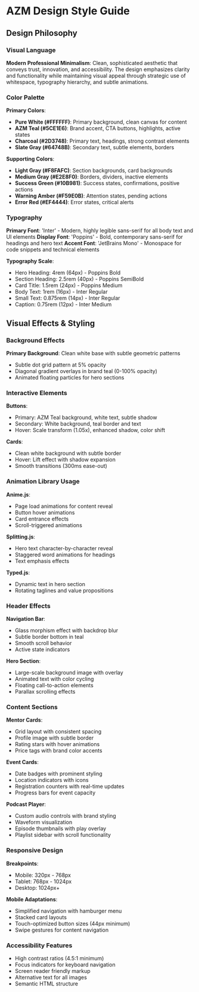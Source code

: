 # AZM Design Style Guide

## Design Philosophy

### Visual Language
**Modern Professional Minimalism**: Clean, sophisticated aesthetic that conveys trust, innovation, and accessibility. The design emphasizes clarity and functionality while maintaining visual appeal through strategic use of whitespace, typography hierarchy, and subtle animations.

### Color Palette
**Primary Colors**:
- **Pure White (#FFFFFF)**: Primary background, clean canvas for content
- **AZM Teal (#5CE1E6)**: Brand accent, CTA buttons, highlights, active states
- **Charcoal (#2D3748)**: Primary text, headings, strong contrast elements
- **Slate Gray (#64748B)**: Secondary text, subtle elements, borders

**Supporting Colors**:
- **Light Gray (#F8FAFC)**: Section backgrounds, card backgrounds
- **Medium Gray (#E2E8F0)**: Borders, dividers, inactive elements
- **Success Green (#10B981)**: Success states, confirmations, positive actions
- **Warning Amber (#F59E0B)**: Attention states, pending actions
- **Error Red (#EF4444)**: Error states, critical alerts

### Typography
**Primary Font**: 'Inter' - Modern, highly legible sans-serif for all body text and UI elements
**Display Font**: 'Poppins' - Bold, contemporary sans-serif for headings and hero text
**Accent Font**: 'JetBrains Mono' - Monospace for code snippets and technical elements

**Typography Scale**:
- Hero Heading: 4rem (64px) - Poppins Bold
- Section Heading: 2.5rem (40px) - Poppins SemiBold  
- Card Title: 1.5rem (24px) - Poppins Medium
- Body Text: 1rem (16px) - Inter Regular
- Small Text: 0.875rem (14px) - Inter Regular
- Caption: 0.75rem (12px) - Inter Medium

## Visual Effects & Styling

### Background Effects
**Primary Background**: Clean white base with subtle geometric patterns
- Subtle dot grid pattern at 5% opacity
- Diagonal gradient overlays in brand teal (0-100% opacity)
- Animated floating particles for hero sections

### Interactive Elements
**Buttons**:
- Primary: AZM Teal background, white text, subtle shadow
- Secondary: White background, teal border and text
- Hover: Scale transform (1.05x), enhanced shadow, color shift

**Cards**:
- Clean white background with subtle border
- Hover: Lift effect with shadow expansion
- Smooth transitions (300ms ease-out)

### Animation Library Usage
**Anime.js**: 
- Page load animations for content reveal
- Button hover animations
- Card entrance effects
- Scroll-triggered animations

**Splitting.js**:
- Hero text character-by-character reveal
- Staggered word animations for headings
- Text emphasis effects

**Typed.js**:
- Dynamic text in hero section
- Rotating taglines and value propositions

### Header Effects
**Navigation Bar**:
- Glass morphism effect with backdrop blur
- Subtle border bottom in teal
- Smooth scroll behavior
- Active state indicators

**Hero Section**:
- Large-scale background image with overlay
- Animated text with color cycling
- Floating call-to-action elements
- Parallax scrolling effects

### Content Sections
**Mentor Cards**:
- Grid layout with consistent spacing
- Profile image with subtle border
- Rating stars with hover animations
- Price tags with brand color accents

**Event Cards**:
- Date badges with prominent styling
- Location indicators with icons
- Registration counters with real-time updates
- Progress bars for event capacity

**Podcast Player**:
- Custom audio controls with brand styling
- Waveform visualization
- Episode thumbnails with play overlay
- Playlist sidebar with scroll functionality

### Responsive Design
**Breakpoints**:
- Mobile: 320px - 768px
- Tablet: 768px - 1024px  
- Desktop: 1024px+

**Mobile Adaptations**:
- Simplified navigation with hamburger menu
- Stacked card layouts
- Touch-optimized button sizes (44px minimum)
- Swipe gestures for content navigation

### Accessibility Features
- High contrast ratios (4.5:1 minimum)
- Focus indicators for keyboard navigation
- Screen reader friendly markup
- Alternative text for all images
- Semantic HTML structure